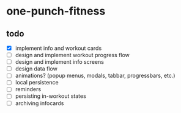 # one-punch-fitness

## todo

- [x] implement info and workout cards
- [ ] design and implement workout progress flow
- [ ] design and implement info screens
- [ ] design data flow
- [ ] animations? (popup menus, modals, tabbar, progressbars, etc.)
- [ ] local persistence
- [ ] reminders
- [ ] persisting in-workout states
- [ ] archiving infocards